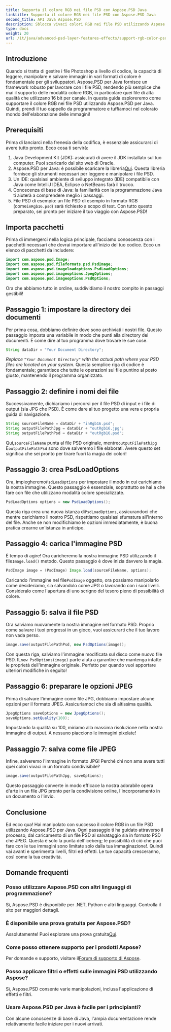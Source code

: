 ```yaml
---
title: Supporta il colore RGB nei file PSD con Aspose.PSD Java
linktitle: Supporta il colore RGB nei file PSD con Aspose.PSD Java
second_title: API Java Aspose.PSD
description: Sblocca vivaci colori RGB nei file PSD utilizzando Aspose.PSD per Java! Segui la nostra guida passo passo per migliorare e salvare le tue immagini senza sforzo.
type: docs
weight: 20
url: /it/java/advanced-psd-layer-features-effects/support-rgb-color-psd-files/
---
```

## Introduzione
Quando si tratta di gestire i file Photoshop a livello di codice, la capacità di leggere, manipolare e salvare immagini in vari formati di colore è fondamentale per gli sviluppatori. Aspose.PSD per Java fornisce un framework robusto per lavorare con i file PSD, rendendo più semplice che mai il supporto delle modalità colore RGB, in particolare quei file di alta qualità che utilizzano 16 bit per canale. In questa guida esploreremo come supportare il colore RGB nei file PSD utilizzando Aspose.PSD per Java. Quindi, prendi il tuo cappello da programmatore e tuffiamoci nel colorato mondo dell'elaborazione delle immagini!
## Prerequisiti
Prima di lanciarci nella frenesia della codifica, è essenziale assicurarsi di avere tutto pronto. Ecco cosa ti servirà:
1. Java Development Kit (JDK): assicurati di avere il JDK installato sul tuo computer. Puoi scaricarlo dal sito web di Oracle.
2.  Aspose.PSD per Java: è possibile scaricare la libreria[Qui](https://releases.aspose.com/psd/java/). Questa libreria fornisce gli strumenti necessari per leggere e manipolare i file PSD.
3. Un IDE: qualsiasi ambiente di sviluppo integrato (IDE) compatibile con Java come IntelliJ IDEA, Eclipse o NetBeans farà il trucco.
4. Conoscenza di base di Java: la familiarità con la programmazione Java ti aiuterà a comprendere meglio i passaggi.
5.  File PSD di esempio: un file PSD di esempio in formato RGB (come`inRgb16.psd`) sarà richiesto a scopo di test.
Con tutto questo preparato, sei pronto per iniziare il tuo viaggio con Aspose.PSD!
## Importa pacchetti
Prima di immergerci nella logica principale, facciamo conoscenza con i pacchetti necessari che dovrai importare all'inizio del tuo codice. Ecco un elenco di pacchetti da includere:
```java
import com.aspose.psd.Image;
import com.aspose.psd.fileformats.psd.PsdImage;
import com.aspose.psd.imageloadoptions.PsdLoadOptions;
import com.aspose.psd.imageoptions.JpegOptions;
import com.aspose.psd.imageoptions.PsdOptions;
```
Ora che abbiamo tutto in ordine, suddividiamo il nostro compito in passaggi gestibili!
## Passaggio 1: impostare la directory dei documenti
Per prima cosa, dobbiamo definire dove sono archiviati i nostri file. Questo passaggio imposta una variabile in modo che punti alla directory dei documenti. È come dire al tuo programma dove trovare le sue cose.
```java
String dataDir = "Your Document Directory";
```
*Replace `"Your Document Directory"` with the actual path where your PSD files are located on your system.* 
Questa semplice riga di codice è fondamentale; garantisce che tutte le operazioni sui file puntino al posto giusto, mantenendo il programma organizzato.
## Passaggio 2: definire i nomi dei file
Successivamente, dichiariamo i percorsi per il file PSD di input e i file di output (sia JPG che PSD). È come dare al tuo progetto una vera e propria guida di navigazione.
```java
String sourceFileName = dataDir + "inRgb16.psd";
String outputFilePathJpg = dataDir + "outRgb16.jpg";
String outputFilePathPsd = dataDir + "outRgb16.psd";
```
 Qui,`sourceFileName` punta al file PSD originale, mentre`outputFilePathJpg` E`outputFilePathPsd` sono dove salveremo i file elaborati. Avere questo set significa che sei pronto per tirare fuori la magia dei colori!
## Passaggio 3: crea PsdLoadOptions
 Ora, impiegheremo`PsdLoadOptions` per impostare il modo in cui carichiamo la nostra immagine. Questo passaggio è essenziale, soprattutto se hai a che fare con file che utilizzano modalità colore specializzate.
```java
PsdLoadOptions options = new PsdLoadOptions();
```
 Questa riga crea una nuova istanza di`PsdLoadOptions`, assicurandoci che mentre carichiamo il nostro PSD, rispettiamo qualsiasi sfumatura all'interno del file. Anche se non modifichiamo le opzioni immediatamente, è buona pratica crearne un'istanza in anticipo.
## Passaggio 4: carica l'immagine PSD
È tempo di agire! Ora caricheremo la nostra immagine PSD utilizzando il file`Image.load()` metodo. Questo passaggio è dove inizia davvero la magia.
```java
PsdImage image = (PsdImage) Image.load(sourceFileName, options);
```
 Caricando l'immagine nel file`PsdImage` oggetto, ora possiamo manipolarlo come desideriamo, sia salvandolo come JPG o lavorando con i suoi livelli. Consideralo come l'apertura di uno scrigno del tesoro pieno di possibilità di colore.
## Passaggio 5: salva il file PSD
Ora salviamo nuovamente la nostra immagine nel formato PSD. Proprio come salvare i tuoi progressi in un gioco, vuoi assicurarti che il tuo lavoro non vada perso.
```java
image.save(outputFilePathPsd, new PsdOptions(image));
```
 Con questa riga, salviamo l'immagine modificata sul disco come nuovo file PSD. IL`new PsdOptions(image)` parte aiuta a garantire che mantenga intatte le proprietà dell'immagine originale. Perfetto per quando vuoi apportare ulteriori modifiche in seguito!
## Passaggio 6: preparare le opzioni JPEG
Prima di salvare l'immagine come file JPG, dobbiamo impostare alcune opzioni per il formato JPEG. Assicuriamoci che sia di altissima qualità.
```java
JpegOptions saveOptions = new JpegOptions();
saveOptions.setQuality(100);
```
Impostando la qualità su 100, miriamo alla massima risoluzione nella nostra immagine di output. A nessuno piacciono le immagini pixelate! 
## Passaggio 7: salva come file JPEG
Infine, salveremo l'immagine in formato JPG! Perché chi non ama avere tutti quei colori vivaci in un formato condivisibile?
```java
image.save(outputFilePathJpg, saveOptions);
```
Questo passaggio converte in modo efficace la nostra adorabile opera d'arte in un file JPG pronto per la condivisione online, l'incorporamento in un documento o l'invio.
## Conclusione
Ed ecco qua! Hai manipolato con successo il colore RGB in un file PSD utilizzando Aspose.PSD per Java. Ogni passaggio ti ha guidato attraverso il processo, dal caricamento di un file PSD al salvataggio sia in formato PSD che JPEG. Questa è solo la punta dell'iceberg; le possibilità di ciò che puoi fare con le tue immagini sono limitate solo dalla tua immaginazione!.
Quindi vai avanti e sperimenta livelli, filtri ed effetti. Le tue capacità cresceranno, così come la tua creatività.

## Domande frequenti
### Posso utilizzare Aspose.PSD con altri linguaggi di programmazione?  
Sì, Aspose.PSD è disponibile per .NET, Python e altri linguaggi. Controlla il sito per maggiori dettagli.
### È disponibile una prova gratuita per Aspose.PSD?  
 Assolutamente! Puoi esplorare una prova gratuita[Qui](https://releases.aspose.com/).
### Come posso ottenere supporto per i prodotti Aspose?  
 Per domande e supporto, visitare il[Forum di supporto di Aspose](https://forum.aspose.com/c/psd/34).
### Posso applicare filtri o effetti sulle immagini PSD utilizzando Aspose?  
Sì, Aspose.PSD consente varie manipolazioni, inclusa l'applicazione di effetti e filtri.
### Usare Aspose.PSD per Java è facile per i principianti?  
Con alcune conoscenze di base di Java, l'ampia documentazione rende relativamente facile iniziare per i nuovi arrivati.